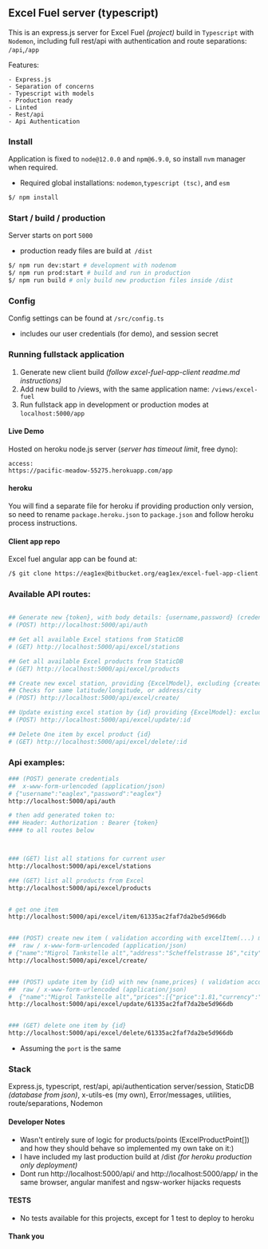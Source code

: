 ## Excel Fuel server (typescript)
This is an express.js server for Excel Fuel _(project)_ build in `Typescript` with `Nodemon`, including full rest/api with authentication and route separations: `/api`,`/app` 

Features:

    - Express.js
    - Separation of concerns
    - Typescript with models
    - Production ready
    - Linted
    - Rest/api
    - Api Authentication


### Install

Application is fixed to `node@12.0.0` and `npm@6.9.0`, so install `nvm` manager when required.
- Required global installations: `nodemon`,`typescript (tsc)`, and `esm` 

```sh
$/ npm install
```


### Start / build / production

Server starts on port `5000`
- production ready files are build at` /dist`


```sh
$/ npm run dev:start # development with nodenom
$/ npm run prod:start # build and run in production
$/ npm run build # only build new production files inside /dist
```


### Config
Config settings can be found at `/src/config.ts`
 - includes our user credentials (for demo), and session secret


### Running fullstack application 

1. Generate new client build _(follow excel-fuel-app-client readme.md instructions)_
2. Add new build to /views, with the same application name: `/views/excel-fuel` 
3. Run fullstack app in development or production modes at `localhost:5000/app`


#### Live Demo
Hosted on heroku node.js server (_server has timeout limit_, free dyno):

```
access:
https://pacific-meadow-55275.herokuapp.com/app
```


#### heroku 
You will find a separate file for heroku if providing production only version, so need to rename `package.heroku.json` to `package.json` and follow heroku process instructions.


#### Client app repo
Excel fuel angular app can be found at:

```sh
/$ git clone https://eag1ex@bitbucket.org/eag1ex/excel-fuel-app-client.git
```


### Available API routes:

```sh

## Generate new {token}, with body details: {username,password} (credentials in config.ts)
# (POST) http://localhost:5000/api/auth

## Get all available Excel stations from StaticDB
# (GET) http://localhost:5000/api/excel/stations

## Get all available Excel products from StaticDB
# (GET) http://localhost:5000/api/excel/products

## Create new excel station, providing {ExcelModel}, excluding {created_at,updated_at,id}
## Checks for same latitude/longitude, or address/city
# (POST) http://localhost:5000/api/excel/create/

## Update existing excel station by {id} providing {ExcelModel}: excluding {created_at,updated_at,id}
# (POST) http://localhost:5000/api/excel/update/:id

## Delete One item by excel product {id}
# (GET) http://localhost:5000/api/excel/delete/:id

```

### Api examples:

```sh
### (POST) generate credentials
##  x-www-form-urlencoded (application/json)
# {"username":"eaglex","password":"eaglex"}
http://localhost:5000/api/auth

# then add generated token to:  
### Header: Authorization : Bearer {token} 
#### to all routes below



### (GET) list all stations for current user
http://localhost:5000/api/excel/stations

### (GET) list all products from Excel
http://localhost:5000/api/excel/products


# get one item
http://localhost:5000/api/excel/item/61335ac2faf7da2be5d966db 


### (POST) create new item ( validation according with excelItem(...) method)
##  raw / x-www-form-urlencoded (application/json)
# {"name":"Migrol Tankstelle alt","address":"Scheffelstrasse 16","city":"Zürich (alt)","latitude":47.394395,"longitude":8.52982,"prices":[{"price":1.81,"currency":"CHF","product_id":"DIESEL"}],"products":[{"product_id":"DIESEL","points":[{"id":"1","status":"available"},{"id":"2","status":"not_available"}]}]}
http://localhost:5000/api/excel/create/


### (POST) update item by {id} with new {name,prices} ( validation according with excelItemUpdate(...) method)
##  raw / x-www-form-urlencoded (application/json)
#  {"name":"Migrol Tankstelle alt","prices":[{"price":1.81,"currency":"CHF","product_id":"DIESEL"}]}
http://localhost:5000/api/excel/update/61335ac2faf7da2be5d966db


### (GET) delete one item by {id}
http://localhost:5000/api/excel/delete/61335ac2faf7da2be5d966db 


```
* Assuming the `port` is the same



### Stack
Express.js, typescript, rest/api, api/authentication server/session, StaticDB _(database from json)_, x-utils-es (my own), Error/messages, utilities, route/separations, Nodemon


#### Developer Notes

- Wasn't entirely sure of logic for products/points (ExcelProductPoint[]) and how they should behave so implemented my own take on it:)
- I have included my last production build at /dist _(for heroku production only deployment)_
- Dont run http://localhost:5000/api/ and http://localhost:5000/app/ in the same browser, angular manifest and ngsw-worker hijacks requests


#### TESTS

- No tests available for this projects, except for 1 test to deploy to heroku


#### Thank you